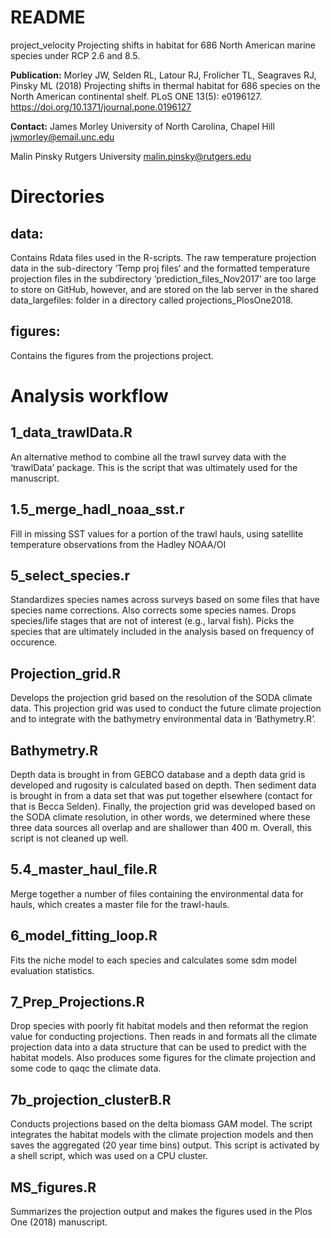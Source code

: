 README
================

project\_velocity Projecting shifts in habitat for 686 North American
marine species under RCP 2.6 and 8.5.

**Publication:** Morley JW, Selden RL, Latour RJ, Frolicher TL,
Seagraves RJ, Pinsky ML (2018) Projecting shifts in thermal habitat for
686 species on the North American continental shelf. PLoS ONE 13(5):
e0196127. <https://doi.org/10.1371/journal.pone.0196127>

**Contact:** 
James Morley University of North Carolina, Chapel Hill <jwmorley@email.unc.edu>

Malin Pinsky Rutgers University <malin.pinsky@rutgers.edu>

# Directories

## data:

Contains Rdata files used in the R-scripts. 
The raw temperature projection data in the sub-directory ‘Temp proj files’ and
the formatted temperature projection files in the subdirectory
‘prediction\_files\_Nov2017’ are too large to store on GitHub, however, and are stored on the lab server in the shared data_largefiles: folder in a directory called projections_PlosOne2018.

## figures:

Contains the figures from the projections project.

# Analysis workflow

## 1_data_trawlData.R
An alternative method to combine all the trawl survey data with the ‘trawlData’ package. This is the script that was ultimately used for the manuscript.

## 1.5_merge_hadl_noaa_sst.r
Fill in missing SST values for a portion of the trawl hauls, using satellite temperature observations from the Hadley NOAA/OI

## 5_select_species.r
Standardizes species names across surveys based on some files that have species name corrections. Also corrects some species names. Drops species/life stages that are not of interest (e.g., larval fish). Picks the species that are ultimately included in the analysis based on frequency of occurence. 

## Projection_grid.R
Develops the projection grid based on the resolution of the SODA climate data. This projection grid was used to conduct the future climate projection and to integrate with the bathymetry environmental data in ‘Bathymetry.R’.

## Bathymetry.R
Depth data is brought in from GEBCO database and a depth data grid is developed and rugosity is calculated based on depth. Then sediment data is brought in from a data set that was put together elsewhere (contact for that is Becca Selden). Finally, the projection grid was developed based on the SODA climate resolution, in other words, we determined where these three data sources all overlap and are shallower than 400 m. Overall, this script is not cleaned up well. 

## 5.4_master_haul_file.R
Merge together a number of files containing the environmental data for hauls, which creates a master file for the trawl-hauls. 

## 6_model_fitting_loop.R
Fits the niche model to each species and calculates some sdm model evaluation statistics.

## 7_Prep_Projections.R
Drop species with poorly fit habitat models and then reformat the region value for conducting projections. 
Then reads in and formats all the climate projection data into a data structure that can be used to predict with the habitat models. Also produces some figures for the climate projection and some code to qaqc the climate data.  

## 7b_projection_clusterB.R
Conducts projections based on the delta biomass GAM model. The script integrates the habitat models with the climate projection models and then saves the aggregated (20 year time bins) output. This script is activated by a shell script, which was used on a CPU cluster. 

## MS_figures.R
Summarizes the projection output and makes the figures used in the Plos One (2018) manuscript.
